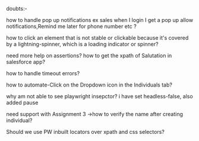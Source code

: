 doubts:-

how to handle pop up notifications ex sales when I login I get a pop up allow notifications,Remind me later for phone number etc ?

how to click an element  that is not stable or clickable because it's covered by a lightning-spinner, which is a loading indicator or spinner?

need more help on assertions?
how to get the xpath of Salutation in salesforce app?

how to handle timeout errors?

how to automate-Click on the Dropdown icon in the Individuals tab?

why am not able to see playwright insepctor? i have set headless-false, also added pause

need support with Assignment 3 ->how to verify the name after creating individual?

Should we use PW inbuilt locators over xpath and css selectors?